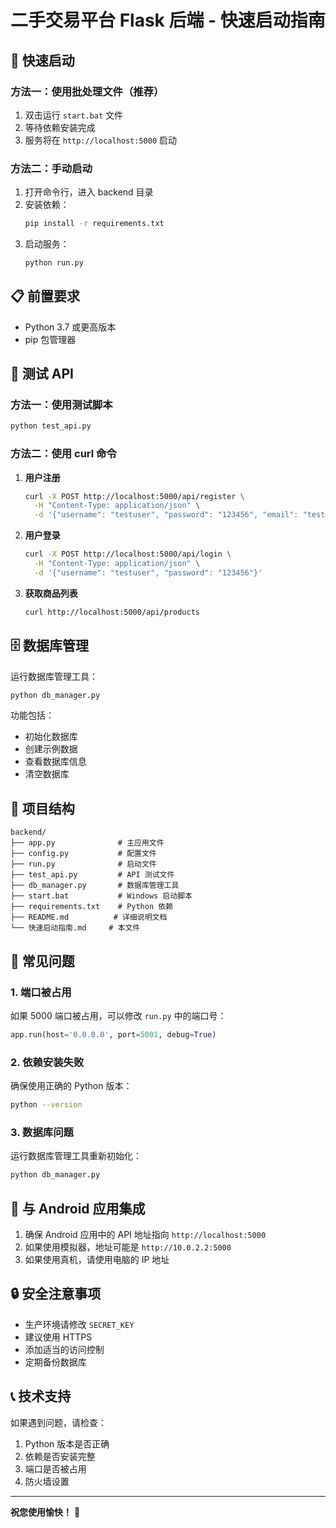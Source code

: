 # 二手交易平台 Flask 后端 - 快速启动指南

## 🚀 快速启动

### 方法一：使用批处理文件（推荐）

1. 双击运行 `start.bat` 文件
2. 等待依赖安装完成
3. 服务将在 `http://localhost:5000` 启动

### 方法二：手动启动

1. 打开命令行，进入 backend 目录
2. 安装依赖：
   ```bash
   pip install -r requirements.txt
   ```
3. 启动服务：
   ```bash
   python run.py
   ```

## 📋 前置要求

- Python 3.7 或更高版本
- pip 包管理器

## 🧪 测试 API

### 方法一：使用测试脚本

```bash
python test_api.py
```

### 方法二：使用 curl 命令

1. **用户注册**
   ```bash
   curl -X POST http://localhost:5000/api/register \
     -H "Content-Type: application/json" \
     -d '{"username": "testuser", "password": "123456", "email": "test@example.com"}'
   ```

2. **用户登录**
   ```bash
   curl -X POST http://localhost:5000/api/login \
     -H "Content-Type: application/json" \
     -d '{"username": "testuser", "password": "123456"}'
   ```

3. **获取商品列表**
   ```bash
   curl http://localhost:5000/api/products
   ```

## 🗄️ 数据库管理

运行数据库管理工具：

```bash
python db_manager.py
```

功能包括：
- 初始化数据库
- 创建示例数据
- 查看数据库信息
- 清空数据库

## 📁 项目结构

```
backend/
├── app.py              # 主应用文件
├── config.py           # 配置文件
├── run.py              # 启动文件
├── test_api.py         # API 测试文件
├── db_manager.py       # 数据库管理工具
├── start.bat           # Windows 启动脚本
├── requirements.txt    # Python 依赖
├── README.md          # 详细说明文档
└── 快速启动指南.md     # 本文件
```

## 🔧 常见问题

### 1. 端口被占用
如果 5000 端口被占用，可以修改 `run.py` 中的端口号：
```python
app.run(host='0.0.0.0', port=5001, debug=True)
```

### 2. 依赖安装失败
确保使用正确的 Python 版本：
```bash
python --version
```

### 3. 数据库问题
运行数据库管理工具重新初始化：
```bash
python db_manager.py
```

## 📱 与 Android 应用集成

1. 确保 Android 应用中的 API 地址指向 `http://localhost:5000`
2. 如果使用模拟器，地址可能是 `http://10.0.2.2:5000`
3. 如果使用真机，请使用电脑的 IP 地址

## 🔒 安全注意事项

- 生产环境请修改 `SECRET_KEY`
- 建议使用 HTTPS
- 添加适当的访问控制
- 定期备份数据库

## 📞 技术支持

如果遇到问题，请检查：
1. Python 版本是否正确
2. 依赖是否安装完整
3. 端口是否被占用
4. 防火墙设置

---

**祝您使用愉快！** 🎉 